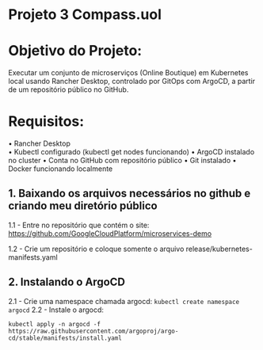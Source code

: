 # Projeto 3 Compass.uol

# Objetivo do Projeto:
Executar um conjunto de microserviços (Online Boutique) em Kubernetes local usando 
Rancher Desktop, controlado por GitOps com ArgoCD, a partir de um repositório público 
no GitHub. 

# Requisitos:
• Rancher Desktop  
• Kubectl configurado (kubectl get nodes funcionando) 
• ArgoCD instalado no cluster 
• Conta no GitHub com repositório público 
• Git instalado 
• Docker funcionando localmente 


## 1. Baixando os arquivos necessários no github e criando meu diretório público
1.1 - Entre no repositório que contém o site: https://github.com/GoogleCloudPlatform/microservices-demo 

1.2 - Crie um repositório e coloque somente o arquivo release/kubernetes-manifests.yaml

## 2. Instalando o ArgoCD
2.1 - Crie uma namespace chamada argocd:
``` kubectl create namespace argocd ```
2.2 - Instale o argocd:

```kubectl apply -n argocd -f https://raw.githubusercontent.com/argoproj/argo-cd/stable/manifests/install.yaml ```
